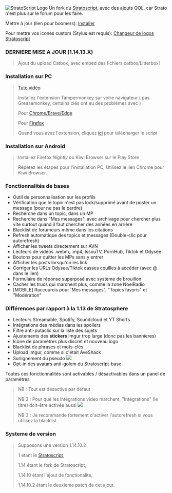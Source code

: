 ![StratoScript Logo](https://i.imgur.com/7uBxcPW.png)
Un fork du [Stratoscript](https://github.com/Stratospherent/Stratoscript), avec des ajouts QOL, car Strato n'est plus sur le forum pour les faire.

Mettre à jour (lien pour boomers): [Installer](https://github.com/TabbyGarf/Stratoscript/raw/main/stratoscript.user.js)

Pour mettre vos icones custom (Stylus est requis): [Changeur de logos Stratoscript](https://userstyles.world/style/14231/changeur-de-logos-stratoscript)



### DERNIERE MISE A JOUR (1.14.13.X)
> Ajout du upload Catbox, avec embed des fichiers catbox/Litterbox!

### Installation sur PC
> [Tuto vidéo](https://www.youtube.com/watch?v=29mIaksZ2jM)
> 
> Installez l'extension Tampermonkey sur votre navigateur
> ( pas Greasemonkey, certains clés ont eu des problèmes avec )
> 
> Pour [Chrome/Brave/Edge](https://chrome.google.com/webstore/detail/tampermonkey/dhdgffkkebhmkfjojejmpbldmpobfkfo?hl=fr)
> 
> Pour [Firefox](https://addons.mozilla.org/fr/firefox/addon/tampermonkey/)
> 
> Quand vous avez l'extension, cliquez [ici](https://github.com/TabbyGarf/Stratoscript/raw/main/stratoscript.user.js) pour télécharger le script

### Installation sur Android
> Installez Firefox *Nightly* ou Kiwi Browser sur le Play Store
> 
> Répétez les étapes pour l'installation PC, Utilisez le lien Chrome pour Kiwi Browser.

### Fonctionnalités de bases
- Outil de personnalisation sur les profils
- Vérification que le topic n'est pas lock/supprimé avant de poster un message (pour ne pas le perdre)
- Recherche dans un topic, dans un MP
- Recherche dans "Mes messages", avec archivage pour chercher plus vite surtout quand il faut chercher des années en arrière
- Blacklist de forumeurs même dans les citations
- Refresh automatique des topics et messages (Double-clic pour autorefresh)
- Afficher les tweets directement sur AVN
- Lecteurs de vidéos .webm, .mp4, IssouTV, PornHub, Tiktok et Odysee
- Boutons pour quitter les MPs sans y entrer
- Afficher les posts lorsqu'on les link
- Corriger les URLs Odysee/Tiktok casses couilles à accéder (avec @ dans le lien)
- Formulaire de réponse superposé avec système de brouillon
- Cacher les trucs qui marchent plus, comme la zone NoelRadio
- [MOBILE] Raccourcis pour 'Mes messages", "Topics favoris" et "Modération"

### Différences par rapport à la 1.13 de Stratosphere
- Lecteurs Streamable, Spotify, Soundcloud et YT Shorts
- Intégrations des médias dans les spoilers
- Filtre anti-putaclic sur la liste des sujets
- Ajustements des __stickers__ Imgur trop large (donc pas les bannieres)
- Icône de paramètres plus discret et nouveau logo
- Blacklist de phrases et mots-clés
- Upload Imgur, comme si c'était AveShack
- Surlignement du pseudo ![](https://i.imgur.com/xuqw1Qb.png)
- Opt-in des avatars anti-golem du Stratoscript-base

Toutes ces fonctionnalités sont activables / désactivables dans un panel de paramètres
>NB : Tout est désactivé par défaut
>
>NB 2 : Pour que les intégrations vidéo marchent, "Intégrations" (le titre) doit-être activée aussi
> ![](https://i.imgur.com/xikbS77.png)
>
>NB 3 : Je recommande fortement d'activer l'autorefresh si vous utilisez la blacklist

### Systeme de version
> Supposons une version 1.14.10.2
>
> 1 étant le [Stratoscript](https://github.com/Stratospherent/Stratoscript),
> 
> 1.14 étant le fork de Stratoscript,
>
> 1.14.10 étant l'ajout de fonctionalité,
>
> 1.14.10.2 étant le deuxieme patch de cet ajout.
